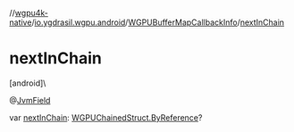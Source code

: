 //[wgpu4k-native](../../../index.md)/[io.ygdrasil.wgpu.android](../index.md)/[WGPUBufferMapCallbackInfo](index.md)/[nextInChain](next-in-chain.md)

# nextInChain

[android]\

@[JvmField](https://kotlinlang.org/api/core/kotlin-stdlib/kotlin.jvm/-jvm-field/index.html)

var [nextInChain](next-in-chain.md): [WGPUChainedStruct.ByReference](../-w-g-p-u-chained-struct/-by-reference/index.md)?